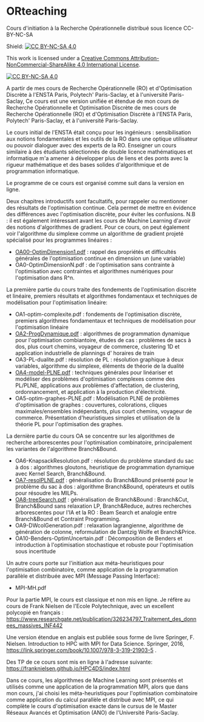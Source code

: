 # ORteaching

Cours d'initiation à la Recherche Opérationnelle distribué sous licence CC-BY-NC-SA

Shield: [![CC BY-NC-SA 4.0][cc-by-nc-sa-shield]][cc-by-nc-sa]

This work is licensed under a
[Creative Commons Attribution-NonCommercial-ShareAlike 4.0 International License][cc-by-nc-sa].

[![CC BY-NC-SA 4.0][cc-by-nc-sa-image]][cc-by-nc-sa]

[cc-by-nc-sa]: http://creativecommons.org/licenses/by-nc-sa/4.0/
[cc-by-nc-sa-image]: https://licensebuttons.net/l/by-nc-sa/4.0/88x31.png
[cc-by-nc-sa-shield]: https://img.shields.io/badge/License-CC%20BY--NC--SA%204.0-lightgrey.svg


A partir de mes cours de Recherche Opérationnelle (RO) et d'Optimisation Discrète à l'ENSTA Paris, Polytech' Paris-Saclay, et à l'université Paris-Saclay, 
Ce cours est une version unifiée et étendue de mon cours de Recherche Opérationnelle et Optimisation Discrète de mes cours de Recherche Opérationnelle (RO) et d'Optimisation Discrète à l'ENSTA Paris, Polytech' Paris-Saclay, et à l'université Paris-Saclay. 

Le cours initial de l'ENSTA était conçu pour les ingénieurs : sensibilisation aux notions fondamentales et les outils de la RO dans une optique utilisateur ou pouvoir dialoguer avec des experts de la RO. Enseigner un cours similaire à des étudiants sélectionnés de double licence mathématiques et informatique m'a amener à développer plus de liens et des ponts avec la rigueur mathématique et des bases solides d'algorithmique et de programmation informatique.


Le programme de ce cours est organisé comme suit dans la version en ligne.


Deux chapitres introductifs sont facultatifs, pour rappeler ou mentionner des résultats de l'optimisation continue. Cela permet de mettre en évidence des différences avec l'optimisation discrète, pour éviter les confusions. N.B : il est également intéressant avant les cours de Machine Learning d'avoir des notions d'algorithmes de gradient. Pour ce cours, on peut également voir l'algorithme du simplexe comme un algorithme de gradient projeté spécialisé pour les programmes linéaires :


- [OA00-OptimDimension1.pdf](https://github.com/ndupin/ORteaching/blob/main/OA00-OptimDimension1.pdf) : rappel des propriétés et difficultés générales de l'optimisation continue en dimension un (une variable)
- OA0-OptimDimensionN.pdf : de l'optimisation sans contrainte à l'optimisation avec contraintes et algorithmes numériques pour l'optimisation dans R^n.


La première partie du cours traite des fondements de l'optimisation discrète et linéaire, premiers résultats et algorithmes fondamentaux et techniques de modélisation pour l'optimisation linéaire:

- OA1-optim-complexite.pdf : fondements de l'optimisation discrète, premiers algorithmes fondamentaux et techniques de modélisation pour l'optimisation linéaire
- [OA2-ProgDynamique.pdf](https://github.com/ndupin/ORteaching/blob/main/OA2-ProgDynamique.pdf) : algorithmes de programmation dynamique pour l'optimisation combiantoire, études de cas : problèmes de sacs à dos, plus court chemins, voyageur de commerce, clustering 1D et application industrielle de plannings d' horaires de train
- OA3-PL-dualite.pdf : résolution de PL : résolution graphique à deux variables, algorithme du simplexe, éléments de théorie de la dualité
- [OA4-model-PLNE.pdf](https://github.com/ndupin/ORteaching/blob/main/OA4-model-PLNE.pdf) : techniques générales pour linéariser et modéliser des problèmes d'optimisation complexes comme des PL/PLNE, applications aux problèmes d'affectation, de clustering, ordonnancement, et application à la production d'électricité.
- OA5-optim-graphes-PLNE.pdf : Modélisation PLNE de problèmes d'optimisation de graphes : couvertures, colorations, cliques maximales/ensembles indépendants, plus court chemins, voyageur de commerce. Présentation d'heuristiques simples et utilisation de la théorie PL pour l'optimisation des graphes.


La dernière partie du cours OA se concentre sur les algorithmes de recherche arborescentes  pour l'optimisation combinatoire, principalement les variantes de l'algorithme Branch&Bound.

- OA6-KnapsackResolution.pdf : résolution du problème standard du sac à dos : algorithmes gloutons, heuristique de programmation dynamique avec Kernel Search, Branch&Bound.
- [OA7-resolPLNE.pdf](https://github.com/ndupin/ORteaching/blob/main/OA7-resolPLNE.pdf) : généralisation du Branch&Bound présenté pour le problème du sac à dos : algorithme Branch&Bound, opérateurs et outils pour résoudre les MILPs.
- [OA8-treeSearch.pdf](https://github.com/ndupin/ORteaching/blob/main/OA8-treeSearch.pdf) : généralisation de Branch&Bound : Branch&Cut, Branch&Bound sans relaxation LP, Branch&Reduce, autres recherches arborescentes pour l'IA et la RO : Beam Search et analogie entre Branch&Bound et Contraint Programming.
- OA9-DWcolGeneration.pdf : relaxation lagrangienne, algorithme de génération de colonne, reformulation de Dantzig Wolfe et Branch&Price.
- OA10-Benders-OptimUncertain.pdf : Décomposition de Benders et introduction à l'optimisation stochastique et robuste pour l'optimisation sous incertitude


Un autre cours porte sur l'initiation aux méta-heuristiques pour l'optimisation combinatoire, comme application de la programmation parallèle et distribuée avec MPI (Message Passing Interface):
- MPI-MH.pdf

Pour la partie MPI, le cours est classique et non mis en ligne. Je réfère au cours de Frank Nielsen de l'Ecole Polytechnique, avec un excellent polycopié en français :
https://www.researchgate.net/publication/326234797_Traitement_des_donnees_massives_INF442

Une version étendue en anglais est publiée sous forme de livre Springer, F. Nielsen. Introduction to HPC with MPI for Data Science. Springer, 2016, https://link.springer.com/book/10.1007/978-3-319-21903-5 .

Des TP de ce cours sont mis en ligne à l'adresse suivante:
https://franknielsen.github.io/HPC4DS/index.html


Dans ce cours, les algorithmes de Machine Learning sont présentés et utilisés comme une application de la programmation MPI, alors que dans mon cours, j'ai choisi les méta-heuristiques pour l'optimisation combinatoire comme application du calcul parallèle et distribué avec MPI, ce qui complète le cours d'optimisation exacte dans le cursus de le Master Réseaux Avancés et Optimisation (ANO) de l'Université Paris-Saclay.
